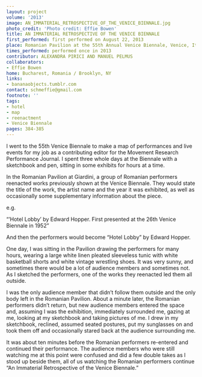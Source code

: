 ```yaml
---
layout: project
volume: '2013'
image: AN_IMMATERIAL_RETROSPECTIVE_OF_THE_VENICE_BIENNALE.jpg
photo_credit: 'Photo credit: Effie Bowen'
title: AN IMMATERIAL RETROSPECTIVE OF THE VENICE BIENNALE
first_performed: first performed on August 22, 2013
place: Romanian Pavilion at the 55th Annual Venice Biennale, Venice, Italy
times_performed: performed once in 2013
contributor: ALEXANDRA PIRICI AND MANUEL PELMUS
collaborators:
- Effie Bowen
home: Bucharest, Romania / Brooklyn, NY
links:
- bananaobjects.tumblr.com
contact: schmeffie@gmail.com
footnote: ''
tags:
- hotel
- map
- reenactment
- Venice Biennale
pages: 384-385
---
```


I went to the 55th Venice Biennale to make a map of performances and live events for my job as a contributing editor for the Movement Research Performance Journal. I spent three whole days at the Biennale with a sketchbook and pen, sitting in some exhibits for hours at a time.

In the Romanian Pavilion at Giardini, a group of Romanian performers reenacted works previously shown at the Venice Biennale. They would state the title of the work, the artist name and the year it was exhibited, as well as occasionally some supplementary information about the piece.

e.g.

“’Hotel Lobby’ by Edward Hopper. First presented at the 26th Venice Biennale in 1952”

And then the performers would become “Hotel Lobby” by Edward Hopper.

One day, I was sitting in the Pavilion drawing the performers for many hours, wearing a large white linen pleated sleeveless tunic with white basketball shorts and white vintage wrestling shoes. It was very sunny, and sometimes there would be a lot of audience members and sometimes not. As I sketched the performers, one of the works they reenacted led them all outside.

I was the only audience member that didn’t follow them outside and the only body left in the Romanian Pavilion. About a minute later, the Romanian performers didn’t return, but new audience members entered the space and, assuming I was the exhibition, immediately surrounded me, gazing at me, looking at my sketchbook and taking pictures of me. I drew in my sketchbook, reclined, assumed seated postures, put my sunglasses on and took them off and occasionally stared back at the audience surrounding me.

It was about ten minutes before the Romanian performers re-entered and continued their performance. The audience members who were still watching me at this point were confused and did a few double takes as I stood up beside them, all of us watching the Romanian performers continue “An Immaterial Retrospective of the Venice Biennale.”
